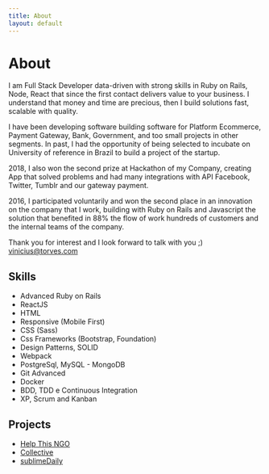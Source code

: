 ```yaml
---
title: About
layout: default
---
```

<h1> About </h1>

<p>I am Full Stack Developer data-driven with strong skills in Ruby on Rails, Node, React that since the first contact delivers value to your business. I understand that money and time are precious, then I build solutions fast, scalable with quality.</p>
<p>I have been developing software building software for Platform Ecommerce, Payment Gateway, Bank, Government, and too small projects in other segments. In past, I had the opportunity of being selected to incubate on University of reference in Brazil to build a project of the startup.</p>
<p>2018, I also won the second prize at Hackathon of my Company, creating App that solved problems and had many integrations with API Facebook, Twitter, Tumblr and our gateway payment.</p>
<p>2016, I participated voluntarily and won the second place in an innovation on the company that I work, building with Ruby on Rails and Javascript the solution that benefited in 88% the flow of work hundreds of customers and the internal teams of the company.</p>

Thank you for interest and I look forward to talk with you ;)
vinicius@torves.com



<h2>Skills</h2>

<ul class="skill-list">
  <li>Advanced Ruby on Rails</li>
  <li>ReactJS</li>
  <li>HTML</li>
	<li>Responsive (Mobile First)</li>
	<li>CSS (Sass)</li>
	<li>Css Frameworks (Bootstrap, Foundation)</li>
	<li>Design Patterns, SOLID</li>
	<li>Webpack</li>
	<li>PostgreSql, MySQL - MongoDB</li>
  <li>Git Advanced</li>
  <li>Docker</li>
  <li>BDD, TDD e Continuous Integration</li>
  <li>XP, Scrum and Kanban</li>
</ul>

<h2>Projects</h2>
<ul>
 <li><a href="https://github.com/HelpThisNGO/help_this_ngo ">Help This NGO</a></li>
 <li><a href="https://github.com/vtorves/collective">Collective</a></li>
 <li><a href="https://github.com/vtorves/sublimeDaily">sublimeDaily</a></li>
</ul>
